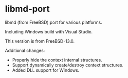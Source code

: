 # libmd-port

libmd (from FreeBSD) port for various platforms.

Including Windows build with Visual Studio.

This version is from FreeBSD-13.0.

Additional changes:
* Properly hide the context internal structures.
* Support dynamically create/destroy context structures.
* Added DLL support for Windows.

